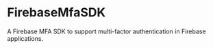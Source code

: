 # FirebaseMfaSDK
A Firebase MFA SDK to support multi-factor authentication in Firebase applications.
